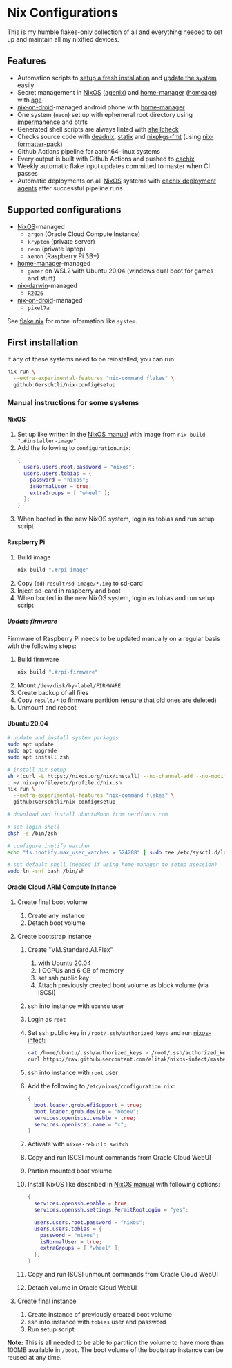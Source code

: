 # Nix Configurations

This is my humble flakes-only collection of all and everything needed to set up and maintain all my nixified devices.

## Features

- Automation scripts to [setup a fresh installation](files/apps/setup.sh) and
  [update the system](home/misc/util-bins/system-update.sh) easily
- Secret management in [NixOS][nixos] ([agenix][agenix]) and [home-manager][home-manager] ([homeage][homeage]) with
  [age][age]
- [nix-on-droid][nix-on-droid]-managed android phone with [home-manager][home-manager]
- One system (`neon`) set up with ephemeral root directory using [impermanence][impermanence] and btrfs
- Generated shell scripts are always linted with [shellcheck][shellcheck]
- Checks source code with [deadnix][deadnix], [statix][statix] and [nixpkgs-fmt][nixpkgs-fmt] (using
  [nix-formatter-pack][nix-formatter-pack])
- Github Actions pipeline for aarch64-linux systems
- Every output is built with Github Actions and pushed to [cachix][cachix]
- Weekly automatic flake input updates committed to master when CI passes
- Automatic deployments on all [NixOS][nixos] systems with [cachix deployment agents][cachix-deploy] after successful
  pipeline runs

## Supported configurations

- [NixOS][nixos]-managed
  - `argon` (Oracle Cloud Compute Instance)
  - `krypton` (private server)
  - `neon` (private laptop)
  - `xenon` (Raspberry Pi 3B+)
- [home-manager][home-manager]-managed
  - `gamer` on WSL2 with Ubuntu 20.04 (windows dual boot for games and stuff)
- [nix-darwin][nix-darwin]-managed
  - `R2026`
- [nix-on-droid][nix-on-droid]-managed
  - `pixel7a`

See [flake.nix](flake.nix) for more information like `system`.

## First installation

If any of these systems need to be reinstalled, you can run:

```sh
nix run \
  --extra-experimental-features "nix-command flakes" \
  github:Gerschtli/nix-config#setup
```

### Manual instructions for some systems

#### NixOS

1. Set up like written in the [NixOS manual][nixos-manual] with image from `nix build ".#installer-image"`
1. Add the following to `configuration.nix`:
   ```nix
   {
     users.users.root.password = "nixos";
     users.users.tobias = {
       password = "nixos";
       isNormalUser = true;
       extraGroups = [ "wheel" ];
     };
   }
   ```
1. When booted in the new NixOS system, login as tobias and run setup script

#### Raspberry Pi

1. Build image
   ```sh
   nix build ".#rpi-image"
   ```
1. Copy (`dd`) `result/sd-image/*.img` to sd-card
1. Inject sd-card in raspberry and boot
1. When booted in the new NixOS system, login as tobias and run setup script

##### Update firmware

Firmware of Raspberry Pi needs to be updated manually on a regular basis with the following steps:

1. Build firmware
   ```sh
   nix build ".#rpi-firmware"
   ```
1. Mount `/dev/disk/by-label/FIRMWARE`
1. Create backup of all files
1. Copy `result/*` to firmware partition (ensure that old ones are deleted)
1. Unmount and reboot

#### Ubuntu 20.04

```sh
# update and install system packages
sudo apt update
sudo apt upgrade
sudo apt install zsh

# install nix setup
sh <(curl -L https://nixos.org/nix/install) --no-channel-add --no-modify-profile
. ~/.nix-profile/etc/profile.d/nix.sh
nix run \
  --extra-experimental-features "nix-command flakes" \
  github:Gerschtli/nix-config#setup

# download and install UbuntuMono from nerdfonts.com

# set login shell
chsh -s /bin/zsh

# configure inotify watcher
echo "fs.inotify.max_user_watches = 524288" | sudo tee /etc/sysctl.d/local.conf

# set default shell (needed if using home-manager to setup xsession)
sudo ln -snf bash /bin/sh
```

#### Oracle Cloud ARM Compute Instance

1. Create final boot volume

   1. Create any instance
   1. Detach boot volume

1. Create bootstrap instance

   1. Create "VM.Standard.A1.Flex"
      1. with Ubuntu 20.04
      1. 1 OCPUs and 6 GB of memory
      1. set ssh public key
      1. Attach previously created boot volume as block volume (via ISCSI)
   1. ssh into instance with `ubuntu` user
   1. Login as `root`
   1. Set ssh public key in `/root/.ssh/authorized_keys` and run [nixos-infect][nixos-infect]:
      ```sh
      cat /home/ubuntu/.ssh/authorized_keys > /root/.ssh/authorized_keys
      curl https://raw.githubusercontent.com/elitak/nixos-infect/master/nixos-infect | NIX_CHANNEL=nixos-22.05 bash -x
      ```
   1. ssh into instance with `root` user
   1. Add the following to `/etc/nixos/configuration.nix`:
      ```nix
      {
        boot.loader.grub.efiSupport = true;
        boot.loader.grub.device = "nodev";
        services.openiscsi.enable = true;
        services.openiscsi.name = "x";
      }
      ```
   1. Activate with `nixos-rebuild switch`
   1. Copy and run ISCSI mount commands from Oracle Cloud WebUI
   1. Partion mounted boot volume
   1. Install NixOS like described in [NixOS manual][nixos-manual] with following options:

      ```nix
      {
        services.openssh.enable = true;
        services.openssh.settings.PermitRootLogin = "yes";

        users.users.root.password = "nixos";
        users.users.tobias = {
          password = "nixos";
          isNormalUser = true;
          extraGroups = [ "wheel" ];
        };
      }
      ```

   1. Copy and run ISCSI unmount commands from Oracle Cloud WebUI
   1. Detach volume in Oracle Cloud WebUI

1. Create final instance
   1. Create instance of previously created boot volume
   1. ssh into instance with `tobias` user and password
   1. Run setup script

**Note:** This is all needed to be able to partition the volume to have more than 100MB available in `/boot`. The boot
volume of the bootstrap instance can be reused at any time.

[age]: https://age-encryption.org/
[agenix]: https://github.com/ryantm/agenix
[cachix-deploy]: https://docs.cachix.org/deploy/
[cachix-gerschtli]: https://app.cachix.org/cache/gerschtli
[cachix]: https://www.cachix.org/
[deadnix]: https://github.com/astro/deadnix
[home-manager]: https://github.com/nix-community/home-manager
[homeage]: https://github.com/jordanisaacs/homeage
[impermanence]: https://github.com/nix-community/impermanence
[nix-darwin]: https://github.com/LnL7/nix-darwin
[nix-formatter-pack]: https://github.com/Gerschtli/nix-formatter-pack
[nix-on-droid]: https://github.com/t184256/nix-on-droid
[nixos-infect]: https://github.com/elitak/nixos-infect
[nixos-manual]: https://nixos.org/manual/nixos/stable/index.html#sec-installation
[nixos]: https://nixos.org/
[nixpkgs-fmt]: https://github.com/nix-community/nixpkgs-fmt
[shellcheck]: https://github.com/koalaman/shellcheck
[statix]: https://github.com/nerdypepper/statix

<!-- vim: set sw=2: -->
